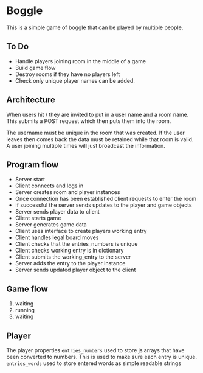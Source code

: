 # Boggle

This is a simple game of boggle that can be played by multiple people.

## To Do

* Handle players joining room in the middle of a game
* Build game flow
* Destroy rooms if they have no players left
* Check only unique player names can be added.

## Architecture

When users hit / they are invited to put in a user name and a room name.
This submits a POST request which then puts them into the room.

The username must be unique in the room that was created. If the user leaves then comes back the data must be retained while that room is valid. A user joining multiple times will just broadcast the information.


## Program flow

* Server start
* Client connects and logs in
* Server creates room and player instances
* Once connection has been established client requests to enter the room
* If successful the server sends updates to the player and game objects
* Server sends player data to client
* Client starts game
* Server generates game data
* Client uses interface to create players working entry
* Client handles legal board moves
* Client checks that the entries_numbers is unique
* Client checks working entry is in dictionary
* Client submits the working_entry to the server
* Server adds the entry to the player instance
* Server sends updated player object to the client


## Game flow

1. waiting
2. running
3. waiting


## Player

The player properties
`entries_numbers` used to store js arrays that have been converted to numbers. This is used to make sure each entry is unique.
`entries_words` used to store entered words as simple readable strings
